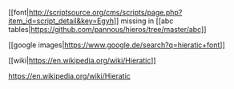 [[font|http://scriptsource.org/cms/scripts/page.php?item_id=script_detail&key=Egyh]]
missing in
[[abc tables|https://github.com/pannous/hieros/tree/master/abc]]

[[google images|https://www.google.de/search?q=hieratic+font]]

[[wiki|https://en.wikipedia.org/wiki/Hieratic]]

https://en.wikipedia.org/wiki/Hieratic